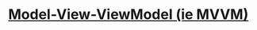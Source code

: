 # [Model-View-ViewModel (ie MVVM)](https://github.com/ryanhustler420/MVVM-Kotlin-Android-Architecture)